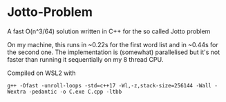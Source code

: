 # Jotto-Problem
A fast O(n^3/64) solution written in C++ for the so called Jotto problem

On my machine, this runs in ~0.22s for the first word list and in ~0.44s for the second one. The implementation is (somewhat) parallelised but it's not faster than running it sequentially on my 8 thread CPU.

Compiled on WSL2 with
```
g++ -Ofast -unroll-loops -std=c++17 -Wl,-z,stack-size=256144 -Wall -Wextra -pedantic -o C.exe C.cpp -ltbb
```
